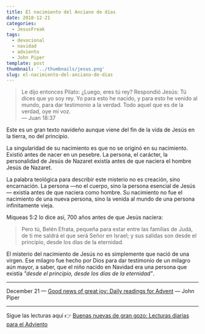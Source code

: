 ```yaml
---
title: El nacimiento del Anciano de días
date: 2018-12-21
categories:
  - JesusFreak
tags:
  - devocional
  - navidad
  - adviento
  - John Piper
template: post
thumbnail: '../thumbnails/jesus.png'
slug: el-nacimiento-del-anciano-de-dias
---
```


> Le dijo entonces Pilato: ¿Luego, eres tú rey? Respondió Jesús: Tú dices que yo soy rey. Yo para esto he nacido, y para esto he venido al mundo, para dar testimonio a la verdad. Todo aquel que es de la verdad, oye mi voz.<br>
> — Juan 18:37

Este es un gran texto navideño aunque viene del fin de la vida de Jesús en la tierra, no del principio.

La singularidad de su nacimiento es que no se originó en su nacimiento. Existió antes de nacer en un pesebre. La persona, el carácter, la personalidad de Jesús de Nazaret existía antes de que naciera el hombre Jesús de Nazaret.

La palabra teológica para describir este misterio no es creación, sino encarnación. La persona —no el cuerpo, sino la persona esencial de Jesús— existía antes de que naciera como hombre. Su nacimiento no fue el nacimiento de una nueva persona, sino la venida al mundo de una persona infinitamente vieja.

Miqueas 5:2 lo dice así, 700 años antes de que Jesús naciera:

> Pero tú, Belén Efrata, pequeña para estar entre las familias de Judá, de ti me saldrá el que será Señor en Israel; y sus salidas son desde el principio, desde los días de la eternidad.

El misterio del nacimiento de Jesús no es simplemente que nació de una virgen. Ese milagro fue hecho por Dios para dar testimonio de un milagro aún mayor, a saber, que el niño nacido en Navidad era una persona que existía _"desde el principio, desde los días de la eternidad"_.

---

December 21 — [Good news of great joy: Daily readings for Advent](https://www.desiringgod.org/books/good-news-of-great-joy) — John Piper

---

Sigue las lecturas aquí 👉 [Buenas nuevas de gran gozo: Lecturas diarias para el Adviento](/buenas-nuevas-de-gran-gozo-lecturas-diarias-para-adviento)